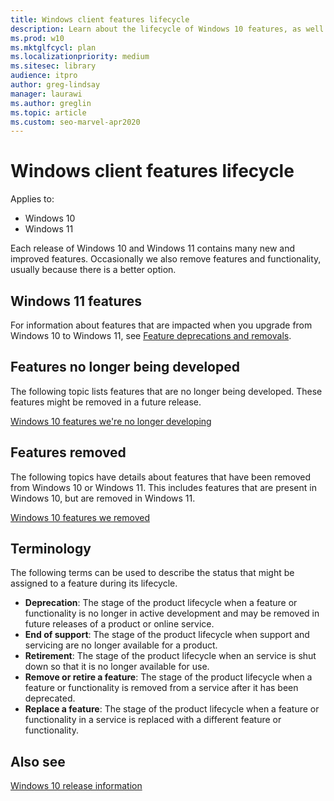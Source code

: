```yaml
---
title: Windows client features lifecycle
description: Learn about the lifecycle of Windows 10 features, as well as features that are no longer developed, removed features, and terminology assigned to a feature.
ms.prod: w10
ms.mktglfcycl: plan
ms.localizationpriority: medium
ms.sitesec: library
audience: itpro
author: greg-lindsay
manager: laurawi
ms.author: greglin
ms.topic: article
ms.custom: seo-marvel-apr2020
---
```

# Windows client features lifecycle

Applies to: 
- Windows 10
- Windows 11

Each release of Windows 10 and Windows 11 contains many new and improved features. Occasionally we also remove features and functionality, usually because there is a better option.

## Windows 11 features

For information about features that are impacted when you upgrade from Windows 10 to Windows 11, see [Feature deprecations and removals](https://www.microsoft.com/windows/windows-11-specifications#table3).

## Features no longer being developed

The following topic lists features that are no longer being developed. These features might be removed in a future release.

[Windows 10 features we're no longer developing](windows-10-deprecated-features.md)

## Features removed

The following topics have details about features that have been removed from Windows 10 or Windows 11. This includes features that are present in Windows 10, but are removed in Windows 11.

[Windows 10 features we removed](windows-10-removed-features.md)

## Terminology

The following terms can be used to describe the status that might be assigned to a feature during its lifecycle. 

- **Deprecation**: The stage of the product lifecycle when a feature or functionality is no longer in active development and may be removed in future releases of a product or online service.
- **End of support**: The stage of the product lifecycle when support and servicing are no longer available for a product.
- **Retirement**: The stage of the product lifecycle when an service is shut down so that it is no longer available for use.
- **Remove or retire a feature**: The stage of the product lifecycle when a feature or functionality is removed from a service after it has been deprecated.
- **Replace a feature**: The stage of the product lifecycle when a feature or functionality in a service is replaced with a different feature or functionality.

## Also see

[Windows 10 release information](/windows/release-health/release-information)